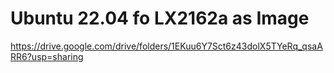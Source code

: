 # Ubuntu 22.04 fo LX2162a as Image
https://drive.google.com/drive/folders/1EKuu6Y7Sct6z43dolX5TYeRq_qsaARR6?usp=sharing

